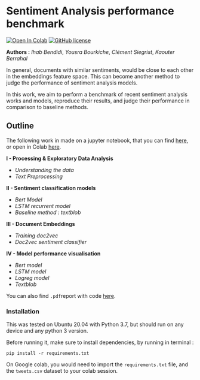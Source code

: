 # Sentiment Analysis performance benchmark

[![Open In Colab](https://colab.research.google.com/assets/colab-badge.svg)](https://colab.research.google.com/github/IhabBendidi/sentiment_embeddings/blob/main/sentiment_embeddings.ipynb)
[![GitHub license](https://img.shields.io/github/license/Naereen/StrapDown.js.svg)](https://github.com/IhabBendidi/sentiment_embeddings/blob/master/LICENSE)

**Authors :** *Ihab Bendidi*, *Yousra Bourkiche*, *Clément Siegrist*, *Kaouter Berrahal*

In general, documents with similar sentiments, would be close to each other in the embeddings feature space. This can become another method to judge the performance of sentiment analysis models.

In this work, we aim to perform a benchmark of recent sentiment analysis works and models, reproduce their results, and judge their performance in comparison to baseline methods.

## Outline 

The following work in made on a jupyter notebook, that you can find [here](https://github.com/IhabBendidi/sentiment_embeddings/blob/main/sentiment_embeddings.ipynb), or open in Colab [here](https://colab.research.google.com/github/IhabBendidi/sentiment_embeddings/blob/main/sentiment_embeddings.ipynb).

**I - Processing & Exploratory Data Analysis**
- *Understanding the data*
- *Text Preprocessing*

**II - Sentiment classification models**
- *Bert Model*
- *LSTM recurrent model*
- *Baseline method : textblob*

**III - Document Embeddings**
- *Training doc2vec*
- *Doc2vec sentiment classifier*

**IV - Model performance visualisation**
- *Bert model*
- *LSTM model*
- *Logreg model*
- *Textblob*

You can also find `.pdf`report with code [here](https://github.com/IhabBendidi/sentiment_embeddings/blob/main/sentiment_embeddings.pdf).

### Installation

This was tested on Ubuntu 20.04 with Python 3.7, but should run on any device and any python 3 version.

Before running it, make sure to install dependencies, by running in terminal :

```
pip install -r requirements.txt
```

On Google colab, you would need to import the `requirements.txt` file, and the `tweets.csv` dataset to your colab session.
